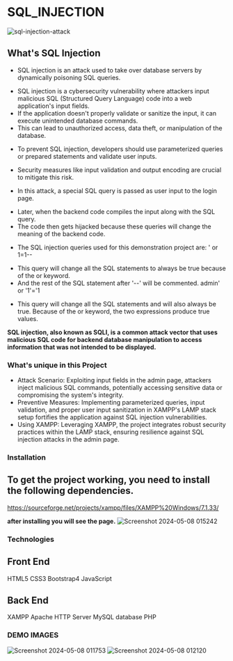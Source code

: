 # SQL_INJECTION
![sql-injection-attack](https://github.com/nithinreddy03/SQL_INJECTION/assets/122984348/dbd625d6-8a1d-4ca1-8dfe-a33ec24fa817)

## What's SQL Injection
* SQL injection is an attack used to take over database servers by dynamically poisoning SQL queries.
- SQL injection is a cybersecurity vulnerability where attackers input malicious SQL (Structured Query Language) code into a web application's input fields.
- If the application doesn't properly validate or sanitize the input, it can execute unintended database commands.
- This can lead to unauthorized access, data theft, or manipulation of the database.
* To prevent SQL injection, developers should use parameterized queries or prepared statements and validate user inputs.
- Security measures like input validation and output encoding are crucial to mitigate this risk.
* In this attack, a special SQL query is passed as user input to the login page.
- Later, when the backend code compiles the input along with the SQL query.
- The code then gets hijacked because these queries will change the meaning of the backend code.
* The SQL injection queries used for this demonstration project are: ' or 1=1--
- This query will change all the SQL statements to always be true because of the or keyword.
- And the rest of the SQL statement after '--' will be commented. admin' or '1'='1
* This query will change all the SQL statements and will also always be true. Because of the or keyword, the two expressions produce true values.

**SQL injection, also known as SQLI, is a common attack vector that uses malicious SQL code for backend database manipulation to access information that was not intended to be displayed.**

### What's unique in this Project
* Attack Scenario: Exploiting input fields in the admin page, attackers inject malicious SQL commands, potentially accessing sensitive data or compromising the system's integrity.
* Preventive Measures: Implementing parameterized queries, input validation, and proper user input sanitization in XAMPP's LAMP stack setup fortifies the application against SQL injection vulnerabilities.
* Using XAMPP: Leveraging XAMPP, the project integrates robust security practices within the LAMP stack, ensuring resilience against SQL injection attacks in the admin page.

### Installation
## To get the project working, you need to install the following dependencies.
https://sourceforge.net/projects/xampp/files/XAMPP%20Windows/7.1.33/

**after installing you will see the page.**
![Screenshot 2024-05-08 015242](https://github.com/nithinreddy03/SQL_INJECTION/assets/122984348/cef17cc4-6eb5-4fed-866d-f574a9e601b5)

### Technologies
## Front End
HTML5
CSS3
Bootstrap4
JavaScript

## Back End
XAMPP
Apache HTTP Server
MySQL database
PHP

### DEMO IMAGES
![Screenshot 2024-05-08 011753](https://github.com/nithinreddy03/SQL_INJECTION/assets/122984348/5e0bab39-3096-4d37-a4f7-98bd3748ebf3)
![Screenshot 2024-05-08 012120](https://github.com/nithinreddy03/SQL_INJECTION/assets/122984348/0c602405-571b-4f13-9b42-f2dcc34ae51a)






